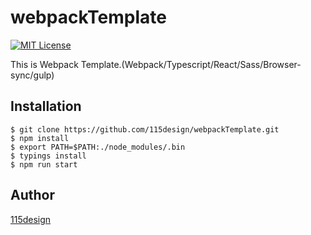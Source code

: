 # webpackTemplate

[![MIT License](http://img.shields.io/badge/license-MIT-blue.svg?style=flat)](http://b4b4r07.mit-license.org)

This is Webpack Template.(Webpack/Typescript/React/Sass/Browser-sync/gulp)

## Installation

    $ git clone https://github.com/115design/webpackTemplate.git
    $ npm install
    $ export PATH=$PATH:./node_modules/.bin
    $ typings install
    $ npm run start


## Author

[115design](http://115design.main.jp/)
